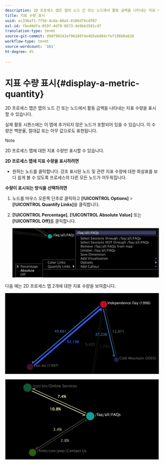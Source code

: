 ```yaml
---
description: 2D 프로세스 맵은 맵의 노드 간 또는 노드에서 활동 금액을 나타내는 지표 수량을 표시할 수 있습니다.
title: 지표 수량 표시
uuid: ec336af1-ff5b-4c0a-86a5-8186d76cdf07
exl-id: fbe40dfa-0597-4d78-8673-4e9b63581c47
translation-type: tm+mt
source-git-commit: d9df90242ef96188f4e4b5e6d04cfef196b0a628
workflow-type: tm+mt
source-wordcount: '161'
ht-degree: 4%

---
```


# 지표 수량 표시{#display-a-metric-quantity}

2D 프로세스 맵은 맵의 노드 간 또는 노드에서 활동 금액을 나타내는 지표 수량을 표시할 수 있습니다.

실제 활동 시퀀스에는 이 맵에 추가되지 않은 노드가 포함되어 있을 수 있습니다. 이 수량은 백분율, 절대값 또는 아무 값으로도 표현됩니다.

>[!NOTE]
>
>2D 프로세스 맵에 대한 지표 수량만 표시할 수 있습니다.

**2D 프로세스 맵에 지표 수량을 표시하려면**

* 원하는 노드를 클릭합니다. 강조 표시된 노드 및 관련 지표 수량에 대한 화살표를 보다 쉽게 볼 수 있도록 프로세스의 다른 모든 노드가 어두워집니다.

**수량이 표시되는 방식을 선택하려면**

1. 노드를 마우스 오른쪽 단추로 클릭하고 **[!UICONTROL Options]** > **[!UICONTROL Quantify Links]**&#x200B;을 클릭합니다.
1. **[!UICONTROL Percentage]**, **[!UICONTROL Absolute Value]** 또는 **[!UICONTROL Off]**&#x200B;를 클릭합니다.

   ![](assets/mnu_2DProcessMap_quantifyLinks.png)

다음 예는 2D 프로세스 맵 2개에 대한 지표 수량을 보여줍니다.

![](assets/vis_2DProcessMap_DisplayMetricQuantities_Movies.png)

![](assets/client-met.png)

